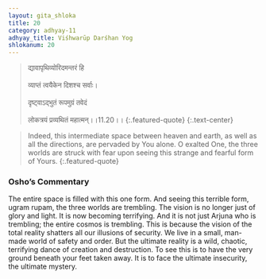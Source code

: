 ```yaml
---
layout: gita_shloka
title: 20
category: adhyay-11
adhyay_title: Viśhwarūp Darśhan Yog
shlokanum: 20
---
```


> द्यावापृथिव्योरिदमन्तरं हि<br><br>व्याप्तं त्वयैकेन दिशश्च सर्वाः।<br><br>दृष्ट्वाऽद्भुतं रूपमुग्रं तवेदं<br><br>लोकत्रयं प्रव्यथितं महात्मन्।।11.20।।
{:.featured-quote} 
{:.text-center}

> Indeed, this intermediate space between heaven and earth, as well as all the directions, are pervaded by You alone. O exalted One, the three worlds are struck with fear upon seeing this strange and fearful form of Yours.
{:.featured-quote}

### Osho’s Commentary
The entire space is filled with this one form. And seeing this terrible form, ugram rupam, the three worlds are trembling.
The vision is no longer just of glory and light. It is now becoming terrifying. And it is not just Arjuna who is trembling; the entire cosmos is trembling.
This is because the vision of the total reality shatters all our illusions of security. We live in a small, man-made world of safety and order. But the ultimate reality is a wild, chaotic, terrifying dance of creation and destruction. To see this is to have the very ground beneath your feet taken away. It is to face the ultimate insecurity, the ultimate mystery.
